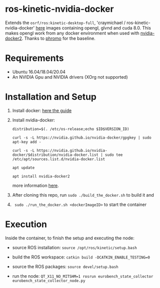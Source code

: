 # ros-kinetic-nvidia-docker
Extends the `osrf/ros:kinetic-desktop-full`, 'craymichael /
ros-kinetic-nvidia-docker' [here](https://github.com/craymichael/ros-kinetic-nvidia-docker) images containing opengl, glvnd and cuda 8.0. This makes opengl work from any docker environment when used with [nvidia-docker2](https://github.com/NVIDIA/nvidia-docker). Thanks to [phromo](https://github.com/phromo/ros-indigo-desktop-full-nvidia) for the baseline. 

# Requirements
- Ubuntu 16.04/18.04/20.04
- An NVIDIA Gpu and NVIDIA drivers (XOrg not supported)


# Installation and Setup
1. Install docker:
      [here the guide](https://docs.docker.com/engine/install/ubuntu/)
      
2. Install nvidia-docker:

      ```distribution=$(. /etc/os-release;echo $ID$VERSION_ID)```

      ```curl -s -L https://nvidia.github.io/nvidia-docker/gpgkey | sudo apt-key add -```

      ```curl -s -L https://nvidia.github.io/nvidia-docker/$distribution/nvidia-docker.list | sudo tee /etc/apt/sources.list.d/nvidia-docker.list``` 

      ```apt update```

      ```apt install nvidia-docker2```

     more information [here](https://github.com/NVIDIA/nvidia-docker).

3. After cloning this repo, run
```sudo ./build_the_docker.sh```  to build it and

4. ``` sudo ./run_the_docker.sh <dockerImageID>``` to start the container

# Execution
Inside the container, to finish the setup and executing the node:

- source ROS installation: ```source /opt/ros/kinetic/setup.bash```
      
- build the ROS workspace: ```catkin build -DCATKIN_ENABLE_TESTING=0```
      
- source the ROS packages: ```source devel/setup.bash```
      
- run the node: ```QT_X11_NO_MITSHM=1 rosrun eurobench_state_collector eurobench_state_collector_node.py```


